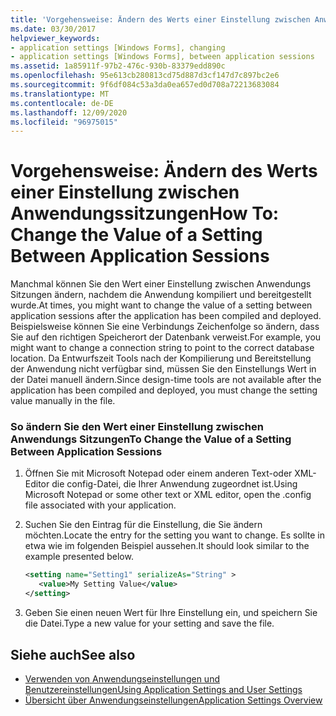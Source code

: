 ```yaml
---
title: 'Vorgehensweise: Ändern des Werts einer Einstellung zwischen Anwendungssitzungen'
ms.date: 03/30/2017
helpviewer_keywords:
- application settings [Windows Forms], changing
- application settings [Windows Forms], between application sessions
ms.assetid: 1a85911f-97b2-476c-930b-83379edd890c
ms.openlocfilehash: 95e613cb280813cd75d887d3cf147d7c897bc2e6
ms.sourcegitcommit: 9f6df084c53a3da0ea657ed0d708a72213683084
ms.translationtype: MT
ms.contentlocale: de-DE
ms.lasthandoff: 12/09/2020
ms.locfileid: "96975015"
---
```

# <a name="how-to-change-the-value-of-a-setting-between-application-sessions"></a><span data-ttu-id="67319-102">Vorgehensweise: Ändern des Werts einer Einstellung zwischen Anwendungssitzungen</span><span class="sxs-lookup"><span data-stu-id="67319-102">How To: Change the Value of a Setting Between Application Sessions</span></span>
<span data-ttu-id="67319-103">Manchmal können Sie den Wert einer Einstellung zwischen Anwendungs Sitzungen ändern, nachdem die Anwendung kompiliert und bereitgestellt wurde.</span><span class="sxs-lookup"><span data-stu-id="67319-103">At times, you might want to change the value of a setting between application sessions after the application has been compiled and deployed.</span></span> <span data-ttu-id="67319-104">Beispielsweise können Sie eine Verbindungs Zeichenfolge so ändern, dass Sie auf den richtigen Speicherort der Datenbank verweist.</span><span class="sxs-lookup"><span data-stu-id="67319-104">For example, you might want to change a connection string to point to the correct database location.</span></span> <span data-ttu-id="67319-105">Da Entwurfszeit Tools nach der Kompilierung und Bereitstellung der Anwendung nicht verfügbar sind, müssen Sie den Einstellungs Wert in der Datei manuell ändern.</span><span class="sxs-lookup"><span data-stu-id="67319-105">Since design-time tools are not available after the application has been compiled and deployed, you must change the setting value manually in the file.</span></span>  
  
### <a name="to-change-the-value-of-a-setting-between-application-sessions"></a><span data-ttu-id="67319-106">So ändern Sie den Wert einer Einstellung zwischen Anwendungs Sitzungen</span><span class="sxs-lookup"><span data-stu-id="67319-106">To Change the Value of a Setting Between Application Sessions</span></span>  
  
1. <span data-ttu-id="67319-107">Öffnen Sie mit Microsoft Notepad oder einem anderen Text-oder XML-Editor die config-Datei, die Ihrer Anwendung zugeordnet ist.</span><span class="sxs-lookup"><span data-stu-id="67319-107">Using Microsoft Notepad or some other text or XML editor, open the .config file associated with your application.</span></span>  
  
2. <span data-ttu-id="67319-108">Suchen Sie den Eintrag für die Einstellung, die Sie ändern möchten.</span><span class="sxs-lookup"><span data-stu-id="67319-108">Locate the entry for the setting you want to change.</span></span> <span data-ttu-id="67319-109">Es sollte in etwa wie im folgenden Beispiel aussehen.</span><span class="sxs-lookup"><span data-stu-id="67319-109">It should look similar to the example presented below.</span></span>  
  
    ```xml  
    <setting name="Setting1" serializeAs="String" >  
       <value>My Setting Value</value>  
    </setting>  
    ```  
  
3. <span data-ttu-id="67319-110">Geben Sie einen neuen Wert für Ihre Einstellung ein, und speichern Sie die Datei.</span><span class="sxs-lookup"><span data-stu-id="67319-110">Type a new value for your setting and save the file.</span></span>  
  
## <a name="see-also"></a><span data-ttu-id="67319-111">Siehe auch</span><span class="sxs-lookup"><span data-stu-id="67319-111">See also</span></span>

- [<span data-ttu-id="67319-112">Verwenden von Anwendungseinstellungen und Benutzereinstellungen</span><span class="sxs-lookup"><span data-stu-id="67319-112">Using Application Settings and User Settings</span></span>](using-application-settings-and-user-settings.md)
- [<span data-ttu-id="67319-113">Übersicht über Anwendungseinstellungen</span><span class="sxs-lookup"><span data-stu-id="67319-113">Application Settings Overview</span></span>](application-settings-overview.md)
